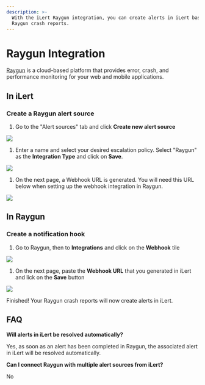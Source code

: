```yaml
---
description: >-
  With the iLert Raygun integration, you can create alerts in iLert based on
  Raygun crash reports.
---
```


# Raygun Integration

[Raygun](https://raygun.com) is a cloud-based platform that provides error, crash, and performance monitoring for your web and mobile applications.

## In iLert <a href="#in-ilert" id="in-ilert"></a>

### Create a Raygun alert source <a href="#create-alert-source" id="create-alert-source"></a>

1. Go to the "Alert sources" tab and click **Create new alert source**

![](../.gitbook/assets/Screenshot\_16\_03\_21\_\_16\_37.png)

1. Enter a name and select your desired escalation policy. Select "Raygun" as the **Integration Type** and click on **Save**.

![](../.gitbook/assets/Screenshot\_16\_03\_21\_\_17\_12.png)

1. On the next page, a Webhook URL is generated. You will need this URL below when setting up the webhook integration in Raygun.

![](../.gitbook/assets/Screenshot\_16\_03\_21\_\_17\_13.png)

## In Raygun <a href="#in-splunk" id="in-splunk"></a>

### Create a notification hook <a href="#create-action-sequences" id="create-action-sequences"></a>

1. Go to Raygun, then to **Integrations** and click on the **Webhook** tile

![](../.gitbook/assets/Screenshot\_16\_03\_21\_\_17\_14.png)

1. On the next page,  paste the **Webhook URL** that you generated in iLert and lick on the **Save** button

![](../.gitbook/assets/Screenshot\_16\_03\_21\_\_17\_17.png)

Finished! Your Raygun crash reports will now create alerts in iLert.

## FAQ <a href="#faq" id="faq"></a>

**Will alerts in iLert be resolved automatically?**

Yes, as soon as an alert has been completed in Raygun, the associated alert in iLert will be resolved automatically.

**Can I connect Raygun with multiple alert sources from iLert?**

No
